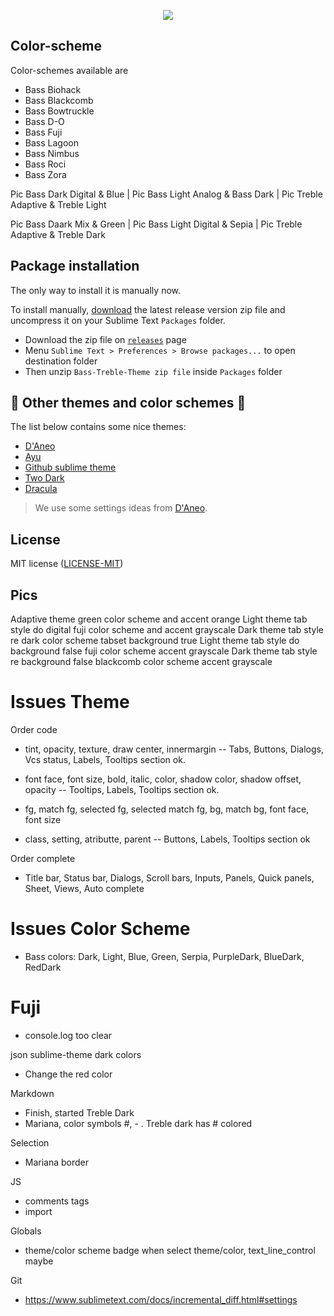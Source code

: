<p align="center">
    <a href="" title="Sublime Version">
        <img src="https://img.shields.io/badge/Build_for_Sublime_text-4142-orange?style=flat&logo=sublime-text"/>
    </a>
</p>

## Color-scheme

Color-schemes available are
- Bass Biohack
- Bass Blackcomb
- Bass Bowtruckle
- Bass D-O
- Bass Fuji
- Bass Lagoon
- Bass Nimbus
- Bass Roci
- Bass Zora

Pic Bass Dark Digital & Blue | Pic Bass Light Analog & Bass Dark | Pic Treble Adaptive & Treble Light

Pic Bass Daark Mix & Green | Pic Bass Light Digital & Sepia | Pic Treble Adaptive & Treble Dark

## Package installation

The only way to install it is manually now.

To install manually, [download](https://github.com/53v3n3d4/Bass-Treble-Theme/releases) the latest release version zip file and uncompress it on your Sublime Text `Packages` folder.  
- Download the zip file on [`releases`](https://github.com/53v3n3d4/Bass-Treble-Theme/releases) page
- Menu `Sublime Text > Preferences > Browse packages...` to open destination folder
- Then unzip `Bass-Treble-Theme zip file` inside `Packages` folder

## :star2: Other themes and color schemes :dizzy:

The list below contains some nice themes:
- [D'Aneo](https://github.com/SublimeText/Theme-DAneo/)
- [Ayu](https://github.com/dempfi/ayu)
- [Github sublime theme](https://github.com/mauroreisvieira/github-sublime-theme)
- [Two Dark](https://github.com/erremauro/TwoDark)
- [Dracula](https://draculatheme.com/sublime)

> We use some settings ideas from [D'Aneo](https://github.com/SublimeText/Theme-DAneo/).  

## License

MIT license ([LICENSE-MIT](LICENSE))




## Pics

Adaptive theme green color scheme and accent orange
Light theme tab style do digital fuji color scheme and accent grayscale 
Dark theme tab style re dark color scheme tabset background true
Light theme tab style do background false fuji color scheme accent grayscale
Dark theme tab style re background false blackcomb color scheme accent grayscale

# Issues Theme

Order code
- tint, opacity, texture, draw center, innermargin
-- Tabs, Buttons, Dialogs, Vcs status, Labels, Tooltips section ok.

- font face, font size, bold, italic, color, shadow color, shadow offset, opacity
-- Tooltips, Labels, Tooltips section ok.

- fg, match fg, selected fg, selected match fg, bg, match bg, font face, font size

- class, setting, atributte, parent
-- Buttons, Labels, Tooltips section ok

Order complete
- Title bar, Status bar, Dialogs, Scroll bars, Inputs, Panels, Quick panels, Sheet, Views, Auto complete


# Issues Color Scheme

- Bass colors: Dark, Light, Blue, Green, Serpia, PurpleDark, BlueDark, RedDark 

# Fuji
- console.log too clear





json sublime-theme dark colors
- Change the red color

Markdown
- Finish, started Treble Dark
- Mariana, color symbols #, - . Treble dark has # colored

Selection 
- Mariana border

JS
- comments tags
- import

Globals
- theme/color scheme badge when select theme/color, text_line_control maybe

Git
- https://www.sublimetext.com/docs/incremental_diff.html#settings

